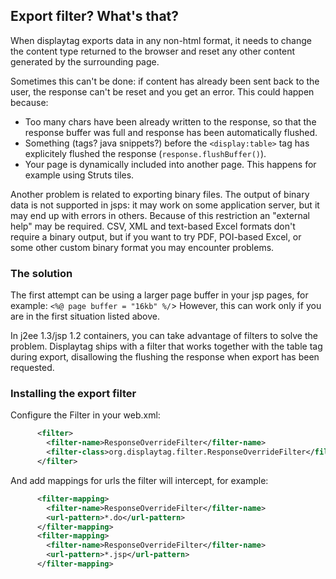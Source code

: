 Export filter? What's that?
---------------------------

When displaytag exports data in any non-html format, it needs to change
the content type returned to the browser and reset any other content
generated by the surrounding page.

Sometimes this can't be done: if content has already been sent back to
the user, the response can't be reset and you get an error. This could
happen because:

-   Too many chars have been already written to the response, so that
    the response buffer was full and response has been automatically
    flushed.
-   Something (tags? java snippets?) before the `<display:table>` tag has
    explicitely flushed the response (`response.flushBuffer()`).
-   Your page is dynamically included into another page. This happens
    for example using Struts tiles.

Another problem is related to exporting binary files. The output of
binary data is not supported in jsps: it may work on some application
server, but it may end up with errors in others. Because of this
restriction an "external help" may be required. CSV, XML and text-based
Excel formats don't require a binary output, but if you want to try PDF,
POI-based Excel, or some other custom binary format you may encounter
problems.

### The solution

The first attempt can be using a larger page buffer in your jsp pages,
for example: `<%@ page buffer = "16kb" %/`\> However, this can work only
if you are in the first situation listed above.

In j2ee 1.3/jsp 1.2 containers, you can take advantage of filters to
solve the problem. Displaytag ships with a filter that works together
with the table tag during export, disallowing the flushing the response
when export has been requested.

### Installing the export filter

Configure the Filter in your web.xml:

```xml
      <filter>
        <filter-name>ResponseOverrideFilter</filter-name>
        <filter-class>org.displaytag.filter.ResponseOverrideFilter</filter-class>
      </filter>
```

And add mappings for urls the filter will intercept, for example:

```xml
      <filter-mapping>
        <filter-name>ResponseOverrideFilter</filter-name>
        <url-pattern>*.do</url-pattern>
      </filter-mapping>
      <filter-mapping>
        <filter-name>ResponseOverrideFilter</filter-name>
        <url-pattern>*.jsp</url-pattern>
      </filter-mapping>
```
